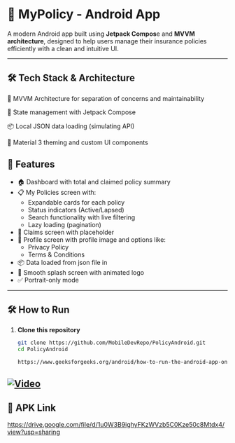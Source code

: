 # 📱 MyPolicy - Android App
 
A modern Android app built using **Jetpack Compos**e and **MVVM architecture**, designed to help users manage their insurance policies efficiently with a clean and intuitive UI.
 
---

## 🛠️ Tech Stack & Architecture
🧩 MVVM Architecture for separation of concerns and maintainability

🔁 State management with Jetpack Compose

📦 Local JSON data loading (simulating API)

🎨 Material 3 theming and custom UI components
 
## 🚀 Features

- 🏠 Dashboard with total and claimed policy summary
- 📋 My Policies screen with:
  - Expandable cards for each policy
  - Status indicators (Active/Lapsed)
  - Search functionality with live filtering
  - Lazy loading (pagination)
- 📂 Claims screen with placeholder
- 👤 Profile screen with profile image and options like:
  - Privacy Policy
  - Terms & Conditions
- 📦 Data loaded from json file in 
- 🔄 Smooth splash screen with animated logo
- ✅ Portrait-only mode
 
---
 
## 🛠️ How to Run
 
1. **Clone this repository**  
   ```bash
   git clone https://github.com/MobileDevRepo/PolicyAndroid.git
   cd PolicyAndroid
   
   https://www.geeksforgeeks.org/android/how-to-run-the-android-app-on-a-real-device/

## [![Video](assets/demo_thumb.png)](https://drive.google.com/file/d/1qHMM8IbnpivE_mQDiI8tsO8xMq36iDhs/view?usp=sharing)
  
## 🚀 APK Link
   https://drive.google.com/file/d/1u0W3B9ighyFKzWVzb5C0Kze50c8Mtdx4/view?usp=sharing
 
